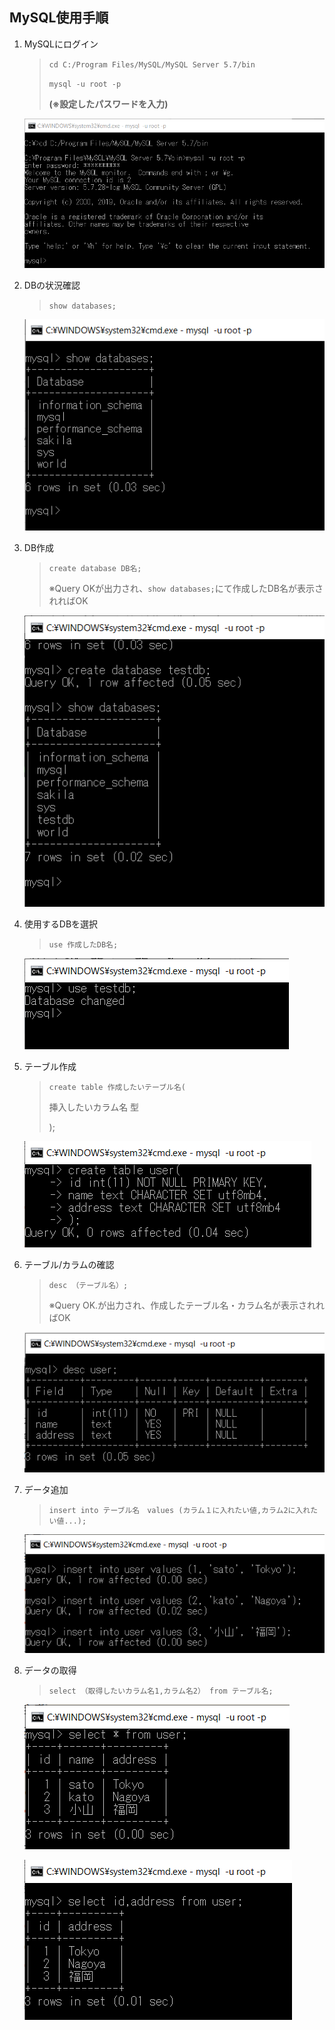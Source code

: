 ## MySQL使用手順
1. MySQLにログイン
   >`cd C:/Program Files/MySQL/MySQL Server 5.7/bin`
   >
   >`mysql -u root -p` 
   >
   >**(※設定したパスワードを入力)**

   ![a](image_a.png) 

1. DBの状況確認
   >`show databases;`

   ![b](image_b.png) 

1. DB作成
   >`create database DB名;`
   >
   >※Query OKが出力され、`show databases;`にて作成したDB名が表示されればOK

   ![c](image_c.png) 

1. 使用するDBを選択
   >`use 作成したDB名;`

   ![d](image_d.png) 

1. テーブル作成
   >`create table 作成したいテーブル名(`
   >
   >挿入したいカラム名 型
   >
   >);

   ![e](image_e.png) 

1. テーブル/カラムの確認
   >`desc （テーブル名）;`
   >
   >※Query OK.が出力され、作成したテーブル名・カラム名が表示されればOK

   ![f](image_f.png) 

1. データ追加
   >`insert into テーブル名　values (カラム１に入れたい値,カラム2に入れたい値...);`

   ![g](image_g.png) 

1. データの取得
   >`select （取得したいカラム名1,カラム名2） from テーブル名;`

   ![h](image_h.png) 

   ![i](image_i.png) 